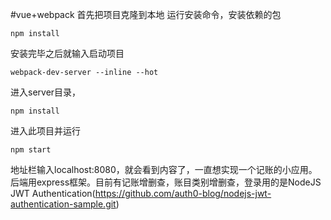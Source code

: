 #vue+webpack
首先把项目克隆到本地
运行安装命令，安装依赖的包
```
npm install
```
安装完毕之后就输入启动项目
```
webpack-dev-server --inline --hot
```
进入server目录，
```
npm install
```
进入此项目并运行
```
npm start
```
地址栏输入localhost:8080，就会看到内容了，一直想实现一个记账的小应用。后端用express框架。目前有记账增删查，账目类别增删查，登录用的是NodeJS JWT Authentication(https://github.com/auth0-blog/nodejs-jwt-authentication-sample.git)

